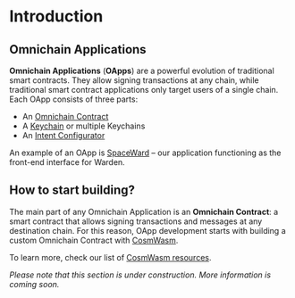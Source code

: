 ﻿---
sidebar_position: 1
---

# Introduction

## Omnichain Applications

**Omnichain Applications** (**OApps**) are a powerful evolution of traditional smart contracts. They allow signing transactions at any chain, while traditional smart contract applications only target users of a single chain. Each OApp consists of three parts:

- An [Omnichain Contract](/learn/glossary#omnichain-contract)
- A [Keychain](/learn/glossary#keychain) or multiple Keychains
- An [Intent Configurator](/learn/glossary#intent-configurator)

An example of an OApp is [SpaceWard](/learn/glossary#spaceward) – our application functioning as the front-end interface for Warden.

## How to start building?

The main part of any Omnichain Application is an **Omnichain Contract**: a smart contract that allows signing transactions and messages at any destination chain. For this reason, OApp development starts with building a custom Omnichain Contract with [CosmWasm](https://cosmwasm.com).

To learn more, check our list of [CosmWasm resources](cosmwasm-resources).

*Please note that this section is under construction. More information is coming soon.*

<!--- Contents:

- What is an OApp and how is it built? (briefly)
- Links to other docs related to this section
- An overview of the section
- A link to the article with CosmWasm docs and tutorials

--->
